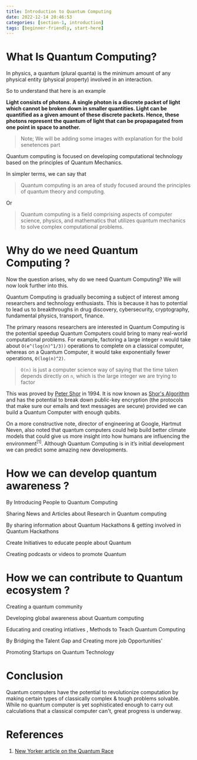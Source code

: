 ```yaml
---
title: Introduction to Quantum Computing
date: 2022-12-14 20:46:53
categories: [section-1, introduction]
tags: [beginner-friendly, start-here]
---
```


# What Is Quantum Computing?

In physics, a quantum (plural quanta) is the minimum amount of any physical entity (physical property) involved in an interaction.

So to understand that here is an example

**Light consists of photons. A single photon is a discrete packet of light which cannot be broken down in smaller quantities. Light can be quantified as a given amount of these discrete packets. Hence, these photons represent the quantum of light that can be propapagated from one point in space to another.**

> Note; We will be adding some images with explanation for the bold senetences part

Quantum computing is focused on developing computational technology based on the principles of Quantum Mechanics.

In simpler terms, we can say that

> Quantum computing is an area of study focused around the principles of quantum theory and computing.

Or

> Quantum computing is a field comprising aspects of computer science, physics, and mathematics that utilizes quantum mechanics to solve complex computational problems.

# Why do we need Quantum Computing ?

Now the question arises, why do we need Quantum Computing? We will now look further into this.

Quantum Computing is gradually becoming a subject of interest among researchers and technology enthusiasts. This is because it has to potential to lead us to breakthroughs in drug discovery, cybersecurity, cryptography, fundamental physics, transport, finance.

The primary reasons researchers are interested in Quantum Computing is the potential speedup Quantum Computers could bring to many real-world computational problems. For example, factoring a large integer `n` would take about `O(e^(log(n)^1/3))` operations to complete on a classical computer, whereas on a Quantum Computer, it would take exponentially fewer operations, `O(log(n)^2)`.

> `O(n)` is just a computer science way of saying that the time taken depends directly on `n`, which is the large integer we are trying to factor

This was proved by [Peter Shor](https://en.wikipedia.org/wiki/Peter_Shor) in 1994. It is now known as [Shor's Algorithm](https://en.wikipedia.org/wiki/Shor%27s_algorithm) and has the potential to break down public-key encryption (the protocols that make sure our emails and text messages are secure) provided we can build a Quantum Computer with enough qubits.

On a more constructive note, director of engineering at Google, Hartmut Neven, also noted that quantum computers could help build better climate models that could give us more insight into how humans are influencing the environment<sup>[1]</sup>. Although Quantum Computing is in it’s initial development we can predict some amazing new developments.

# How we can develop quantum awareness ?

By Introducing People to Quantum Computing

Sharing News and Articles about Research in Quantum computing 

By sharing information about Quantum Hackathons & getting involved in Quantum Hackathons 

Create Initiatives to educate people about Quantum

Creating podcasts or videos to promote Quantum

# How we can contribute to Quantum ecosystem ?

Creating a quantum community

Developing global awareness about Quantum computing

Educating and creating intiatives , Methods to Teach Quantum Computing

By Bridging the Talent Gap and Creating more job Opportunities' 

Promoting Startups on Quantum Technology

# Conclusion

Quantum computers have the potential to revolutionize computation by making certain types of classically complex & tough problems solvable. While no quantum computer is yet sophisticated enough to carry out calculations that a classical computer can't, great progress is underway.

# References

1. [New Yorker article on the Quantum Race](https://www.newyorker.com/magazine/2022/12/19/the-world-changing-race-to-develop-the-quantum-computer)
